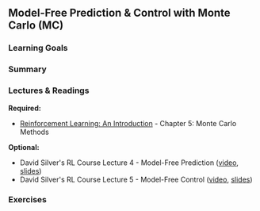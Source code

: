 ## Model-Free Prediction & Control with Monte Carlo (MC)


### Learning Goals


### Summary



### Lectures & Readings

**Required:**

- [Reinforcement Learning: An Introduction](http://incompleteideas.net/book/bookdraft2018mar21.pdf) - Chapter 5: Monte Carlo Methods


**Optional:**

- David Silver's RL Course Lecture 4 - Model-Free Prediction ([video](https://www.youtube.com/watch?v=PnHCvfgC_ZA), [slides](http://www0.cs.ucl.ac.uk/staff/d.silver/web/Teaching_files/MC-TD.pdf))
- David Silver's RL Course Lecture 5 - Model-Free Control ([video](https://www.youtube.com/watch?v=0g4j2k_Ggc4), [slides](http://www0.cs.ucl.ac.uk/staff/d.silver/web/Teaching_files/control.pdf))


### Exercises
